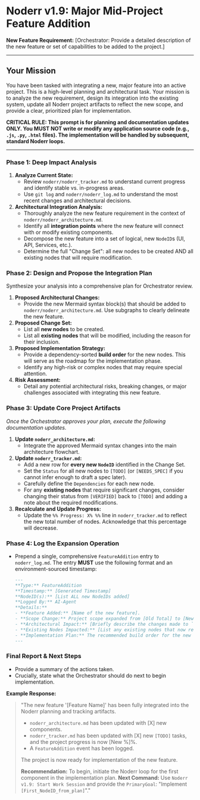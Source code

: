 # Noderr v1.9: Major Mid-Project Feature Addition

**New Feature Requirement:**
[Orchestrator: Provide a detailed description of the new feature or set of capabilities to be added to the project.]

---

## Your Mission
You have been tasked with integrating a new, major feature into an active project. This is a high-level planning and architectural task. Your mission is to analyze the new requirement, design its integration into the existing system, update all Noderr project artifacts to reflect the new scope, and provide a clear, prioritized plan for implementation.

**CRITICAL RULE: This prompt is for planning and documentation updates ONLY. You MUST NOT write or modify any application source code (e.g., `.js`, `.py`, `.html` files). The implementation will be handled by subsequent, standard Noderr loops.**

---

### Phase 1: Deep Impact Analysis
1.  **Analyze Current State:**
    *   Review `noderr/noderr_tracker.md` to understand current progress and identify stable vs. in-progress areas.
    *   Use `git log` and `noderr/noderr_log.md` to understand the most recent changes and architectural decisions.
2.  **Architectural Integration Analysis:**
    *   Thoroughly analyze the new feature requirement in the context of `noderr/noderr_architecture.md`.
    *   Identify all **integration points** where the new feature will connect with or modify existing components.
    *   Decompose the new feature into a set of logical, new `NodeID`s (UI, API, Services, etc.).
    *   Determine the full "Change Set": all new nodes to be created AND all existing nodes that will require modification.

### Phase 2: Design and Propose the Integration Plan
Synthesize your analysis into a comprehensive plan for Orchestrator review.

1.  **Proposed Architectural Changes:**
    *   Provide the new Mermaid syntax block(s) that should be added to `noderr/noderr_architecture.md`. Use subgraphs to clearly delineate the new feature.
2.  **Proposed Change Set:**
    *   List all **new nodes** to be created.
    *   List all **existing nodes** that will be modified, including the reason for their inclusion.
3.  **Proposed Implementation Strategy:**
    *   Provide a dependency-sorted **build order** for the new nodes. This will serve as the roadmap for the implementation phase.
    *   Identify any high-risk or complex nodes that may require special attention.
4.  **Risk Assessment:**
    *   Detail any potential architectural risks, breaking changes, or major challenges associated with integrating this new feature.

### Phase 3: Update Core Project Artifacts
*Once the Orchestrator approves your plan, execute the following documentation updates.*

1.  **Update `noderr_architecture.md`:**
    *   Integrate the approved Mermaid syntax changes into the main architecture flowchart.
2.  **Update `noderr_tracker.md`:**
    *   Add a new row for **every new `NodeID`** identified in the Change Set.
    *   Set the `Status` for all new nodes to `[TODO]` (or `[NEEDS_SPEC]` if you cannot infer enough to draft a spec later).
    *   Carefully define the `Dependencies` for each new node.
    *   For any **existing nodes** that require significant changes, consider changing their status from `[VERIFIED]` back to `[TODO]` and adding a note about the required modifications.
3.  **Recalculate and Update Progress:**
    *   Update the `%% Progress: X% %%` line in `noderr_tracker.md` to reflect the new total number of nodes. Acknowledge that this percentage will decrease.

### Phase 4: Log the Expansion Operation
*   Prepend a single, comprehensive `FeatureAddition` entry to `noderr_log.md`. The entry **MUST** use the following format and an environment-sourced timestamp:
    ```markdown
    ---
    **Type:** FeatureAddition
    **Timestamp:** [Generated Timestamp]
    **NodeID(s):** [List ALL new NodeIDs added]
    **Logged By:** AI-Agent
    **Details:**
    - **Feature Added:** [Name of the new feature].
    - **Scope Change:** Project scope expanded from [Old Total] to [New Total] nodes. Progress adjusted from [Old %]% to [New %]%.
    - **Architectural Impact:** [Briefly describe the changes made to `noderr_architecture.md`].
    - **Existing Nodes Impacted:** [List any existing nodes that now require updates].
    - **Implementation Plan:** The recommended build order for the new nodes is: [List the first 3-5 nodes from your proposed build order].
    ---
    ```

### Final Report & Next Steps
*   Provide a summary of the actions taken.
*   Crucially, state what the Orchestrator should do next to begin implementation.

**Example Response:**
> "The new feature '[Feature Name]' has been fully integrated into the Noderr planning and tracking artifacts.
> 
> *   `noderr_architecture.md` has been updated with [X] new components.
> *   `noderr_tracker.md` has been updated with [X] new `[TODO]` tasks, and the project progress is now [New %]%.
> *   A `FeatureAddition` event has been logged.
> 
> The project is now ready for implementation of the new feature.
> 
> **Recommendation:** To begin, initiate the Noderr loop for the first component in the implementation plan.
> **Next Command:** Use `Noderr v1.9: Start Work Session` and provide the `PrimaryGoal`: "Implement `[First_NodeID_from_plan]`"."
